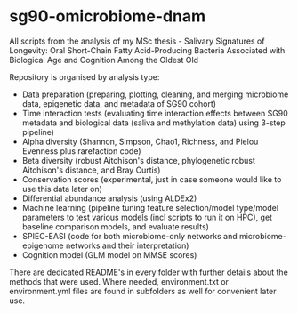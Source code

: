 # sg90-omicrobiome-dnam
All scripts from the analysis of my MSc thesis - Salivary Signatures of Longevity: Oral Short-Chain Fatty Acid-Producing Bacteria Associated with Biological Age and Cognition Among the Oldest Old

Repository is organised by analysis type:
- Data preparation (preparing, plotting, cleaning, and merging microbiome data, epigenetic data, and metadata of SG90 cohort)
- Time interaction tests (evaluating time interaction effects between SG90 metadata and biological data (saliva and methylation data) using 3-step pipeline)
- Alpha diversity (Shannon, Simpson, Chao1, Richness, and Pielou Evenness plus rarefaction code)
- Beta diversity (robust Aitchison's distance, phylogenetic robust Aitchison's distance, and Bray Curtis)
- Conservation scores (experimental, just in case someone would like to use this data later on)
- Differential abundance analysis (using ALDEx2)
- Machine learning (pipeline tuning feature selection/model type/model parameters to test various models (incl scripts to run it on HPC), get baseline comparison models, and evaluate results)
- SPIEC-EASI (code for both microbiome-only networks and microbiome-epigenome networks and their interpretation)
- Cognition model (GLM model on MMSE scores)

There are dedicated README's in every folder with further details about the methods that were used.
Where needed, environment.txt or environment.yml files are found in subfolders as well for convenient later use.

